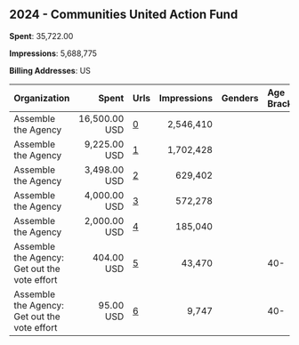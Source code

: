 ## 2024 - Communities United Action Fund 
**Spent**: 35,722.00

**Impressions**: 5,688,775

**Billing Addresses**: US

|Organization|Spent|Urls|Impressions|Genders|Age Brackets|Country Codes|
|:---|---:|:---|---:|:---|:---|:---|
|Assemble the Agency|16,500.00 USD|[0](https://www.snap.com/political-ads/asset/d932594f580262351521e4055b2f2a5eebe0621ee129265cf3efd8146e587666?mediaType=mp4)|2,546,410|||united states|
|Assemble the Agency|9,225.00 USD|[1](https://www.snap.com/political-ads/asset/663f8df8232aa5f9a699bde7e08b7670fe260dd4d0f2a9b6730e3b7298cd714a?mediaType=mp4)|1,702,428|||united states|
|Assemble the Agency|3,498.00 USD|[2](https://www.snap.com/political-ads/asset/9d03215e504f00a47981b3d67f61320c8b3aec404d2f9ab700f21dfcb2f482f4?mediaType=mp4)|629,402|||united states|
|Assemble the Agency|4,000.00 USD|[3](https://www.snap.com/political-ads/asset/630eecaf6b0af62a132ec6dcec882d77e7b6a35c81d2c39c2ff297d9f315fa78?mediaType=mp4)|572,278|||united states|
|Assemble the Agency|2,000.00 USD|[4](https://www.snap.com/political-ads/asset/ea6e3747b4cd992b48df7eb61377f8feb986b1e2142130c3660726da78abec82?mediaType=mp4)|185,040|||united states|
|Assemble the Agency: Get out the vote effort|404.00 USD|[5](https://www.snap.com/political-ads/asset/4b69ebd6bdb0a80ac56f66ce80e39eb116f5a0c6bbbdc61c9044d983286e9130?mediaType=mp4)|43,470||40-|united states|
|Assemble the Agency: Get out the vote effort|95.00 USD|[6](https://www.snap.com/political-ads/asset/4b69ebd6bdb0a80ac56f66ce80e39eb116f5a0c6bbbdc61c9044d983286e9130?mediaType=mp4)|9,747||40-|united states|
